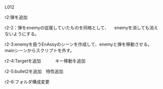 L012

r2:弾を追加

r2-2：弾をenemyの従属していたものを同格として、
	　enemyを消しても消えないようにする。

r2-3:enemyを扱うEnAssyのシーンを作成して、enemyと弾を移動させる。
	mainシーンからスクリプトを外す。

r2-4:Targetを追加
　　　キー移動を追加

r2-5:bullet2を追加　特性追加

r2-6:フォルダ構成変更
